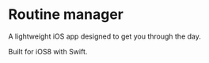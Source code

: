 # Routine manager

A lightweight iOS app designed to get you through the day.

Built for iOS8 with Swift.